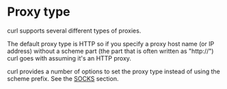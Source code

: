 # Proxy type

curl supports several different types of proxies.

The default proxy type is HTTP so if you specify a proxy host name (or IP
address) without a scheme part (the part that is often written as "http://")
curl goes with assuming it's an HTTP proxy.

curl provides a number of options to set the proxy type instead of using the
scheme prefix. See the [SOCKS](socks.md) section.
